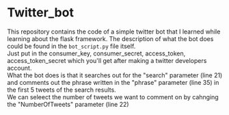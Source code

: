 # Twitter_bot
This repository contains the code of a simple twitter bot that I learned while learning about the flask framework. The description of what the bot does could be found in the <code>bot_script.py</code> file itself.<br>
Just put in the consumer_key, consumer_secret, access_token, access_token_secret which you'll get after making a twitter developers account. <br>
What the bot does is that it searches out for the "search" parameter (line 21) and comments out the phrase written in the "phrase" parameter  (line 35) in the first 5 tweets of the search results.<br>
We can seleect the number of tweets we want to comment on by cahnging the "NumberOfTweets" parameter (line 22)
